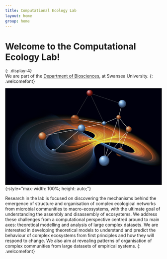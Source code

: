 ```yaml
---
title: Computational Ecology Lab
layout: home
group: home
---
```


# Welcome to the Computational Ecology Lab!
{: .display-4}
<br>
We are part of the [Department of Biosciences](https://www.swansea.ac.uk/bioscience/), at Swansea University.
{: .welcomefont}

![Computational Ecology Lab logo](static/img/logo/lab-logo.png){:style="max-width: 100%; height: auto;"}

Research in the lab is focused on discovering the mechanisms behind the emergence of structure and organisation of complex ecological networks from microbial communities to macro-ecosystems, with the ultimate goal of understanding the assembly and disassembly of ecosystems. We address these challenges from a computational perspective centred around to main axes: theoretical modelling and analysis of large complex datasets. We are interested in developing theoretical models to understand and predict the behaviour of complex ecosystems from first principles and how they will respond to change. We also aim at revealing patterns of organisation of complex communities from large datasets of empirical systems.
{: .welcomefont}
